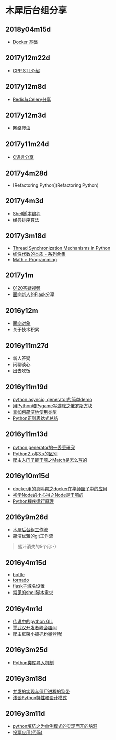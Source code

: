 # 木犀后台组分享

## 2018y04m15d
+ [Docker 基础](https://andrewpqc.github.io/categories/Docker/)

## 2017y12m22d
+ [CPP STL介绍](https://humbertzhang.github.io/2017/12/11/CPP%E5%AE%B9%E5%99%A8/)

## 2017y12m8d

+ [Redis与Celery分享](https://www.zybuluo.com/Humbert/note/979065)

## 2017y12m3d

+ [网络爬虫](https://andrewpqc.github.io/2017/11/26/Web-Crawler/)

## 2017y11m24d

+ [C语言分享](https://yuyilei.github.io/2017/11/23/C-share/)

## 2017y4m28d

+ [Refactoring Python](Refactoring Python)

## 2017y4m3d

+ [Shell脚本编程](https://github.com/qinjx/30min_guides/blob/master/shell.md)
+ [经典排序算法](http://kasheemlew.github.io/2017/03/30/sort-algorithm/)

## 2017y3m18d

+ [Thread Synchronization Mechanisms in Python](http://effbot.org/zone/thread-synchronization.htm)
+ [线性代数的本质 - 系列合集](http://www.bilibili.com/video/av6731067/?from=search&seid=2548618954407150789)
+ [Math ∩ Programming](https://jeremykun.com)

## 2017y1m

+ [0120答疑视频](https://www.youtube.com/watch?v=h-8YZ4KLVMs)
+ [面向新人的Flask分享](https://hk.tower.im/projects/8b4990dc9e324866a0357c7a0dda0d5d/uploads/439b8b7ac9ab4fb79c3472fb700cc55b/?version=1)

## 2016y12m

+ [面向对象](http://kasheemlew.github.io/2016/12/07/oop/)
+ 关于技术积累

## 2016y11m27d

+ 新人答疑
+ 闲聊谈心
+ 出去吃饭

## 2016y11m19d

+ [python asyncio, generator的简单demo](https://github.com/neo1218/ngx)
+ [用Python和Pygame写游戏之俄罗斯方块](https://github.com/RoseOu/Tetris)
+ [🈳如何简洁地使用类型]()
+ [Python正则表达式总结](http://www.jianshu.com/p/e7bb97218946)

## 2016y11m13d

+ [python generator的一丢丢研究](https://neo1218.github.io/yield/)
+ [Python2.x与3.x的区别](http://kasheemlew.github.io/2016/10/25/python3-features/)
+ [爬虫入门了能干嘛之Match是怎么写的](https://github.com/RoseOu/Match)

## 2016y10m15d

+ [docker用的真叫爽之docker在华师匣子中的应用](https://github.com/restccnu/restccnu)
+ [初学Node的小心得之Node是干嘛的](https://github.com/muxih4ck/share/blob/master/ppts/node.pdf)
+ [Python程序运行原理](http://kasheemlew.github.io/2016/08/18/python-theory/)

## 2016y9m26d

+ [木犀后台组工作流](https://neo1218.github.io/muxi-backend-workflow/)
+ [简洁优雅的git工作流](https://neo1218.github.io/git-work-flow/)

> 蜜汁消失的5个月:-)

## 2016y4m15d

+ [bottle](http://roseou.github.io/2016/03/27/bottle/)
+ [tornado](http://kasheemlew.github.io/2016/03/31/Tornado/)
+ [flask子域名设置](http://kasheemlew.github.io/2016/04/15/flask-subdomain/)
+ [常见的shell脚本需求](https://neo1218.github.io/shell/)

## 2016y4m1d

+ [传说中的python GIL](https://github.com/muxih4ck/share/blob/master/ppts/GIL.pdf)
+ [🈳武汉开发者峰会趣闻]()
+ [爬虫框架小抓抓粉墨登场!](https://github.com/wanzifa/CuteScrapy)

## 2016y3m25d

+ [Python类库导入机制](https://neo1218.github.io/python-import/)

## 2016y3m18d
+ [并发的实现与僵尸进程的狗带](https://github.com/muxih4ck/share/blob/master/wanblog/web.html)
+ [浅谈Python特性和设计模式](https://neo1218.github.io/structure/)

## 2016y3m11d

+ [python填坑之为单例模式的实现而开的脑洞](https://github.com/muxih4ck/share/blob/master/wanblog/python.html)
+ [投票应用(代码)](https://github.com/kasheemlew/Votes)
